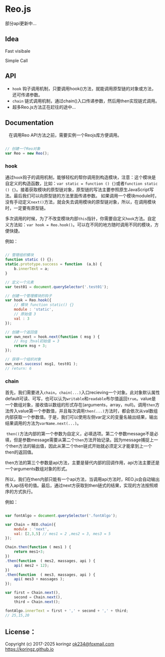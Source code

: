 # Reo.js
部分api更新中...

## Idea
Fast visibale

Simple Call

## API

- `hook` 钩子调用机制，只要调用hook()方法，就能调用原型链的对象或方法，还可传递参数。
- `chain` 链式调用机制，通过chain()入口传递参数，然后用then实现链式调用。
- 超多Reo.js方法正在赶往的途中...

## Documentation

    在调用Reo API方法之前，需要实例一个Reojs库方便调用。
```js

// 创建一个Reo对象
var Reo = new Reo();

```
### hook
  通过`hook`钩子的调用机制，能够轻松的帮你调用到构造模块，注意：这个模块是自定义的构造函数，比如：`var static = function () {}`或者`function static () {}`。接着获取模块的原型链对象，原型链的写法主要参照原生JavaScript写法。最后我们可以向原型链的方法里面传递参数。
如果调用一个模块module时，没有手动定义`next()`方法，就会失去调用模块的原型链对象，所以，在调用模块时，一定要有原型链。

  多次调用的时候，为了不改变模块内部`this`指针，你需要自定义`hook`方法。自定义方法如：`var hook = Reo.hook()`。可以在不同的地方随时调用不同的模块，方便快捷。

例如：

```js

// 管理组织模块
function static () {};
static.prototype.success = function  (a,b) {
    b.innerText = a;
}
```

```js
// 定义一个元素
var test01 = document.querySelector('.test01');

// 创建一个管理模块的钩子
var hook = Reo.hook({
    // 模块 function static() {}
    module : 'static', 
    // 原始值 3
    val : 3 
});

// 创建一个返回值
var own_next = hook.next(function ( msg ) {
    // msg 为val初始值 = 3
    return msg + 3; 
});

// 获得一个组织对象
own_next.success( msg1, test01 );
// return: 6 

```
### chain

  首先，我们需要进入`chain`，`chain(...)`入口recieving一个对象。此对象默认属性default可读、可写，也可以认为`writable`和`readable`布尔值返回`true`。value是一个数组对象，接收值以数组的形式存在(arguments，array，null)。调用`then`方法传入value第一个参数值，并且每次调用`then(...)`方法时，都会依次从val数组内部获取一个参数值。于是，我们可以使用左侧var定义的变量名输出结果，输出结果调用的方法为`varName.next(...)`。

  `then()`方法内部的第一个参数为自定义，必填选项。第二个参数message不是必填，但是参数message需要从第二个`then`方法开始记录。因为message捕捉上一个then方法的输出值，因此从第二个then链式开始就必须定义才能拿到上一个then的返回值。

  then方法的第三个参数是api方法，主要是替代内部的回调作用，api方法主要还是一个arguments数组对象的形式。
  
  所以，我们在then内部只能有一个api方法，当调用api方法时，REO.js会自动输出传入api括号的值。最后，通过next方获取到then链式的结果，实现的方法按照顺序的方式执行。
  
例如：
```js

var fontAlgo = document.querySelector('.fontAlgo');

var Chain = REO.chain({
    module : 'next',
    val: [2,3,5] // mes1 = 2 ,mes2 = 3, mes3 = 5
});

Chain.then(function ( mes1 ) {
    return mes1+3;
})
.then(function  ( mes2, massages, api ) {
    api( mes2 + 12);
})
.then(function  ( mes3, massages, api ) {
    api( mes3 + massages );
});

var first = Chain.next(),
    second = Chain.next(),
    third = Chain.next();

fontAlgo.innerText = first + ',' + second + ',' + third;
// 25,15,20
```

## License：
Copyright (c) 2017-2025 koringz <ok234@foxmail.com> https://koringz.github.io

